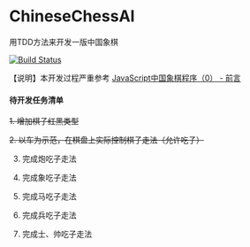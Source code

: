 # ChineseChessAI
用TDD方法来开发一版中国象棋

[![Build Status](https://travis-ci.com/welldoer/ChineseChessAI.svg?branch=master)](https://travis-ci.com/welldoer/ChineseChessAI)

【说明】本开发过程严重参考 [JavaScript中国象棋程序（0） - 前言](http://www.cnblogs.com/royhoo/p/6426394.html)



#### 待开发任务清单

~~1. 增加棋子红黑类型~~

~~2. 以车为示范，在棋盘上实际控制棋子走法（允许吃子）~~

3. 完成炮吃子走法

4. 完成象吃子走法

5. 完成马吃子走法

6. 完成兵吃子走法

7. 完成士、帅吃子走法
